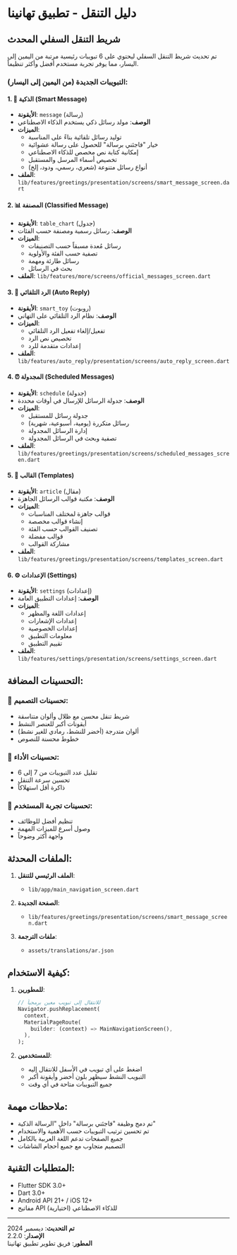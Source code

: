 # دليل التنقل - تطبيق تهانينا

## شريط التنقل السفلي المحدث

تم تحديث شريط التنقل السفلي ليحتوي على 6 تبويبات رئيسية مرتبة من اليمين إلى اليسار، مما يوفر تجربة مستخدم أفضل وأكثر تنظيماً.

### التبويبات الجديدة (من اليمين إلى اليسار):

#### 1. 💬 الذكية (Smart Message)
- **الأيقونة**: `message` (رسالة)
- **الوصف**: مولد رسائل ذكي يستخدم الذكاء الاصطناعي
- **الميزات**:
  - توليد رسائل تلقائية بناءً على المناسبة
  - خيار "فاجئني برسالة" للحصول على رسالة عشوائية
  - إمكانية كتابة نص مخصص للذكاء الاصطناعي
  - تخصيص أسماء المرسل والمستقبل
  - أنواع رسائل متنوعة (شعري، رسمي، ودود، إلخ)
- **الملف**: `lib/features/greetings/presentation/screens/smart_message_screen.dart`

#### 2. 📊 المصنفة (Classified Message)
- **الأيقونة**: `table_chart` (جدول)
- **الوصف**: رسائل رسمية ومصنفة حسب الفئات
- **الميزات**:
  - رسائل مُعدة مسبقاً حسب التصنيفات
  - تصفية حسب الفئة والأولوية
  - رسائل طارئة ومهمة
  - بحث في الرسائل
- **الملف**: `lib/features/more/screens/official_messages_screen.dart`

#### 3. 🤖 الرد التلقائي (Auto Reply)
- **الأيقونة**: `smart_toy` (روبوت)
- **الوصف**: نظام الرد التلقائي على التهاني
- **الميزات**:
  - تفعيل/إلغاء تفعيل الرد التلقائي
  - تخصيص نص الرد
  - إعدادات متقدمة للرد
- **الملف**: `lib/features/auto_reply/presentation/screens/auto_reply_screen.dart`

#### 4. ⏰ المجدولة (Scheduled Messages)
- **الأيقونة**: `schedule` (جدولة)
- **الوصف**: جدولة الرسائل للإرسال في أوقات محددة
- **الميزات**:
  - جدولة رسائل للمستقبل
  - رسائل متكررة (يومية، أسبوعية، شهرية)
  - إدارة الرسائل المجدولة
  - تصفية وبحث في الرسائل المجدولة
- **الملف**: `lib/features/greetings/presentation/screens/scheduled_messages_screen.dart`

#### 5. 📄 القالب (Templates)
- **الأيقونة**: `article` (مقال)
- **الوصف**: مكتبة قوالب الرسائل الجاهزة
- **الميزات**:
  - قوالب جاهزة لمختلف المناسبات
  - إنشاء قوالب مخصصة
  - تصنيف القوالب حسب الفئة
  - قوالب مفضلة
  - مشاركة القوالب
- **الملف**: `lib/features/greetings/presentation/screens/templates_screen.dart`

#### 6. ⚙️ الإعدادات (Settings)
- **الأيقونة**: `settings` (إعدادات)
- **الوصف**: إعدادات التطبيق العامة
- **الميزات**:
  - إعدادات اللغة والمظهر
  - إعدادات الإشعارات
  - إعدادات الخصوصية
  - معلومات التطبيق
  - تقييم التطبيق
- **الملف**: `lib/features/settings/presentation/screens/settings_screen.dart`

## التحسينات المضافة:

### 🎨 تحسينات التصميم:
- شريط تنقل محسن مع ظلال وألوان متناسقة
- أيقونات أكبر للعنصر النشط
- ألوان متدرجة (أخضر للنشط، رمادي للغير نشط)
- خطوط محسنة للنصوص

### 🚀 تحسينات الأداء:
- تقليل عدد التبويبات من 7 إلى 6
- تحسين سرعة التنقل
- ذاكرة أقل استهلاكاً

### 📱 تحسينات تجربة المستخدم:
- تنظيم أفضل للوظائف
- وصول أسرع للميزات المهمة
- واجهة أكثر وضوحاً

## الملفات المحدثة:

1. **الملف الرئيسي للتنقل**:
   - `lib/app/main_navigation_screen.dart`

2. **الصفحة الجديدة**:
   - `lib/features/greetings/presentation/screens/smart_message_screen.dart`

3. **ملفات الترجمة**:
   - `assets/translations/ar.json`

## كيفية الاستخدام:

1. **للمطورين**:
   ```dart
   // للانتقال إلى تبويب معين برمجياً
   Navigator.pushReplacement(
     context,
     MaterialPageRoute(
       builder: (context) => MainNavigationScreen(),
     ),
   );
   ```

2. **للمستخدمين**:
   - اضغط على أي تبويب في الأسفل للانتقال إليه
   - التبويب النشط سيظهر بلون أخضر وأيقونة أكبر
   - جميع التبويبات متاحة في أي وقت

## ملاحظات مهمة:

- تم دمج وظيفة "فاجئني برسالة" داخل "الرسالة الذكية"
- تم تحسين ترتيب التبويبات حسب الأهمية والاستخدام
- جميع الصفحات تدعم اللغة العربية بالكامل
- التصميم متجاوب مع جميع أحجام الشاشات

## المتطلبات التقنية:

- Flutter SDK 3.0+
- Dart 3.0+
- Android API 21+ / iOS 12+
- مفاتيح API للذكاء الاصطناعي (اختيارية)

---

**تم التحديث**: ديسمبر 2024  
**الإصدار**: 2.2.0  
**المطور**: فريق تطوير تطبيق تهانينا